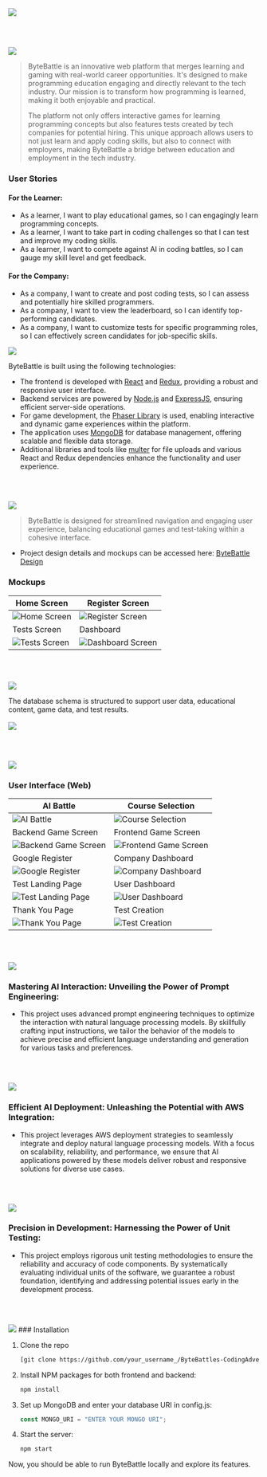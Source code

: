 <img src="./Readme/title1.svg"/>

<br><br>

<!-- project philosophy -->
<img src="./Readme/title2.svg"/>

> ByteBattle is an innovative web platform that merges learning and gaming with real-world career opportunities. It's designed to make programming education engaging and directly relevant to the tech industry. Our mission is to transform how programming is learned, making it both enjoyable and practical.
>
> The platform not only offers interactive games for learning programming concepts but also features tests created by tech companies for potential hiring. This unique approach allows users to not just learn and apply coding skills, but also to connect with employers, making ByteBattle a bridge between education and employment in the tech industry.

### User Stories

#### For the Learner:

- As a learner, I want to play educational games, so I can engagingly learn programming concepts.
- As a learner, I want to take part in coding challenges so that I can test and improve my coding skills.
- As a learner, I want to compete against AI in coding battles, so I can gauge my skill level and get feedback.

#### For the Company:

- As a company, I want to create and post coding tests, so I can assess and potentially hire skilled programmers.
- As a company, I want to view the leaderboard, so I can identify top-performing candidates.
- As a company, I want to customize tests for specific programming roles, so I can effectively screen candidates for job-specific skills.

<!-- Tech stack -->
<img src="./Readme/title3.svg"/>

ByteBattle is built using the following technologies:

- The frontend is developed with [React](https://reactjs.org/) and [Redux](https://redux.js.org/), providing a robust and responsive user interface.
- Backend services are powered by [Node.js](https://nodejs.org/) and [ExpressJS](https://expressjs.com/), ensuring efficient server-side operations.
- For game development, the [Phaser Library](https://phaser.io/) is used, enabling interactive and dynamic game experiences within the platform.
- The application uses [MongoDB](https://www.mongodb.com/) for database management, offering scalable and flexible data storage.
- Additional libraries and tools like [multer](https://www.npmjs.com/package/multer) for file uploads and various React and Redux dependencies enhance the functionality and user experience.

<br><br>

<!-- UI UX -->
<img src="./Readme/title4.svg"/>

> ByteBattle is designed for streamlined navigation and engaging user experience, balancing educational games and test-taking within a cohesive interface.

- Project design details and mockups can be accessed here: [ByteBattle Design](https://www.figma.com/file/Mdc8gQ2xi0AxRRoH5NYAw0/ByteBattles?type=design&mode=design&t=8vw1uRceK4v53QHN-1)

### Mockups

| Home Screen                                | Register Screen                             |
| ------------------------------------------ | ------------------------------------------- |
| ![Home Screen](./Readme/LandingPage.png)   | ![Register Screen](./Readme/Register.png)   |
| Tests Screen                               | Dashboard                                   |
| ![Tests Screen](./Readme/TestsDisplay.png) | ![Dashboard Screen](./Readme/Dashboard.png) |

<br><br>

<!-- Database Design -->
<img src="./Readme/title5.svg"/>

The database schema is structured to support user data, educational content, game data, and test results.
<br><br>
<img src="./Readme/ByteBattleDiagram.png">

<br><br>

<!-- Implementation -->
<img src="./Readme/title6.svg"/>

### User Interface (Web)

| AI Battle                                          | Course Selection                                    |
| -------------------------------------------------- | --------------------------------------------------- |
| ![AI Battle](./Readme/AIBattle.gif)                | ![Course Selection](./Readme/CourseDisplay.gif)     |
| Backend Game Screen                                | Frontend Game Screen                                |
| ![Backend Game Screen](./Readme/GameScene1.gif)    | ![Frontend Game Screen](./Readme//GameScene2.gif)   |
| Google Register                                    | Company Dashboard                                   |
| ![Google Register](./Readme/GoogleRegister.gif)    | ![Company Dashboard](./Readme/CompanyDashboard.png) |
| Test Landing Page                                  | User Dashboard                                      |
| ![Test Landing Page](./Readme/TestLandingPage.png) | ![User Dashboard ](./Readme/UserDashboard.png)      |
| Thank You Page                                     | Test Creation                                       |
| ![Thank You Page](./Readme/ThankyouPage.png)       | ![Test Creation](./Readme/CreateTest.png)           |

<br><br>

<!-- Prompt Engineering -->
<img src="./Readme/title7.svg"/>

### Mastering AI Interaction: Unveiling the Power of Prompt Engineering:

- This project uses advanced prompt engineering techniques to optimize the interaction with natural language processing models. By skillfully crafting input instructions, we tailor the behavior of the models to achieve precise and efficient language understanding and generation for various tasks and preferences.

<br><br>

<!-- AWS Deployment -->
<img src="./Readme/title8.svg"/>

### Efficient AI Deployment: Unleashing the Potential with AWS Integration:

- This project leverages AWS deployment strategies to seamlessly integrate and deploy natural language processing models. With a focus on scalability, reliability, and performance, we ensure that AI applications powered by these models deliver robust and responsive solutions for diverse use cases.

<br><br>

<!-- Unit Testing -->
<img src="./Readme/title9.svg"/>

### Precision in Development: Harnessing the Power of Unit Testing:

- This project employs rigorous unit testing methodologies to ensure the reliability and accuracy of code components. By systematically evaluating individual units of the software, we guarantee a robust foundation, identifying and addressing potential issues early in the development process.

<br><br>

<!-- How to run -->
<img src="./Readme/title10.svg"/>
### Installation

1. Clone the repo
   ```sh
   [git clone https://github.com/your_username_/ByteBattles-CodingAdventure.git](https://github.com/Ali-H-Hassan/ByteBattles-CodingAdventure.git)
   ```
2. Install NPM packages for both frontend and backend:
   ```sh
   npm install
   ```
3. Set up MongoDB and enter your database URI in config.js:
   ```js
   const MONGO_URI = "ENTER YOUR MONGO URI";
   ```
4. Start the server:
   ```sh
   npm start
   ```

Now, you should be able to run ByteBattle locally and explore its features.
